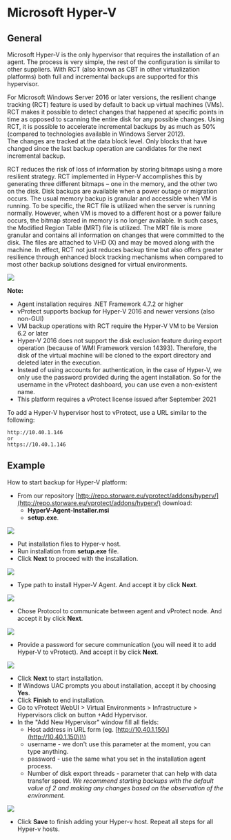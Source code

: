 # Microsoft Hyper-V

## General

Microsoft Hyper-V is the only hypervisor that requires the installation of an agent. The process is very simple, the rest of the configuration is similar to other suppliers. With RCT \(also known as CBT in other virtualization platforms\) both full and incremental backups are supported for this hypervisor.

For Microsoft Windows Server 2016 or later versions, the resilient change tracking \(RCT\) feature is used by default to back up virtual machines \(VMs\).  
RCT makes it possible to detect changes that happened at specific points in time as opposed to scanning the entire disk for any possible changes. Using RCT, it is possible to accelerate incremental backups by as much as 50% \(compared to technologies available in Windows Server 2012\).  
The changes are tracked at the data block level. Only blocks that have changed since the last backup operation are candidates for the next incremental backup.

RCT reduces the risk of loss of information by storing bitmaps using a more resilient strategy. RCT implemented in Hyper-V accomplishes this by generating three different bitmaps – one in the memory, and the other two on the disk. Disk backups are available when a power outage or migration occurs. The usual memory backup is granular and accessible when VM is running. To be specific, the RCT file is utilized when the server is running normally. However, when VM is moved to a different host or a power failure occurs, the bitmap stored in memory is no longer available. In such cases, the Modified Region Table \(MRT\) file is utilized. The MRT file is more granular and contains all information on changes that were committed to the disk. The files are attached to VHD \(X\) and may be moved along with the machine. In effect, RCT not just reduces backup time but also offers greater resilience through enhanced block tracking mechanisms when compared to most other backup solutions designed for virtual environments.

![](../../../.gitbook/assets/hyper-v%20%281%29.png)

**Note:**

* Agent installation requires .NET Framework 4.7.2 or higher
* vProtect supports backup for Hyper-V 2016 and newer versions \(also non-GUI\)
* VM backup operations with RCT require the Hyper-V VM to be Version 6.2 or later
* Hyper-V 2016 does not support the disk exclusion feature during export operation \(because of WMI Framework version 14393\). Therefore, the disk of the virtual machine will be cloned to the export directory and deleted later in the execution.
* Instead of using accounts for authentication, in the case of Hyper-V, we only use the password provided during the agent installation. So for the username in the vProtect dashboard, you can use even a non-existent name.
* This platform requires a vProtect license issued after September 2021

To add a Hyper-V hypervisor host to vProtect, use a URL similar to the following:

```text
http://10.40.1.146
or
https://10.40.1.146
```

## Example

How to start backup for Hyper-V platform:

* From our repository [http://repo.storware.eu/vprotect/addons/hyperv/](http://repo.storware.eu/vprotect/addons/hyperv/) download:
  * **HyperV-Agent-Installer.msi**
  * **setup.exe**.

![](../../../.gitbook/assets/protected-platforms-hyper-v-agent.png)

* Put installation files to Hyper-v host.
* Run installation from **setup.exe** file. 
* Click **Next** to proceed with the installation.

![](../../../.gitbook/assets/protected-platforms-hyper-v-agent2.png)

* Type path to install Hyper-V Agent. And accept it by click **Next**.

![](../../../.gitbook/assets/protected-platforms-hyper-v-agent3.png)

* Chose Protocol to communicate between agent and vProtect node. And accept it by click **Next**.

![](../../../.gitbook/assets/protected-platforms-hyper-v-agent4.png)

* Provide a password for secure communication \(you will need it to add Hyper-V to vProtect\). And accept it by click **Next**.

![](../../../.gitbook/assets/protected-platforms-hyper-v-agent5.png)

* Click **Next** to start installation.
* If Windows UAC prompts you about installation, accept it by choosing **Yes**.
* Click **Finish** to end installation.
* Go to vProtect WebUI &gt; Virtual Environments &gt; Infrastructure &gt; Hypervisors click on button +Add Hypervisor.
* In the "Add New Hypervisor" window fill all fields:
  * Host address in URL form \(eg. [http://10.40.1.150\](http://10.40.1.150\)\)
  * username - we don't use this parameter at the moment, you can type anything.
  * password - use the same what you set in the installation agent process.
  * Number of disk export threads - parameter that can help with data transfer speed. _We recommend starting backups with the default value of 2 and making any changes based on the observation of the environment._ 

![](../../../.gitbook/assets/protected-platforms-hyper-v-agent6.png)

* Click **Save** to finish adding your Hyper-v host. Repeat all steps for all Hyper-v hosts.

